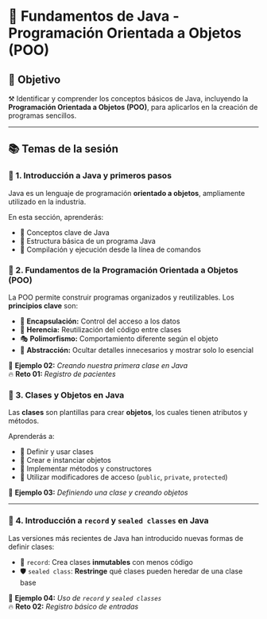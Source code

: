 # 🧪 Fundamentos de Java - Programación Orientada a Objetos (POO)

## 🎯 Objetivo

⚒️ Identificar y comprender los conceptos básicos de Java, incluyendo la **Programación Orientada a Objetos (POO)**, para aplicarlos en la creación de programas sencillos.

---

## 📚 Temas de la sesión

### 📖 1. Introducción a Java y primeros pasos

Java es un lenguaje de programación **orientado a objetos**, ampliamente utilizado en la industria.

En esta sección, aprenderás:

- 🔹 Conceptos clave de Java  
- 🔹 Estructura básica de un programa Java  
- 🔹 Compilación y ejecución desde la línea de comandos  

### 🧠 2. Fundamentos de la Programación Orientada a Objetos (POO)

La POO permite construir programas organizados y reutilizables. Los **principios clave** son:

- 🔐 **Encapsulación:** Control del acceso a los datos  
- 🧬 **Herencia:** Reutilización del código entre clases  
- 🎭 **Polimorfismo:** Comportamiento diferente según el objeto  
- 🧊 **Abstracción:** Ocultar detalles innecesarios y mostrar solo lo esencial

📜 **Ejemplo 02:** *Creando nuestra primera clase en Java*  
🔥 **Reto 01:** *Registro de pacientes*



### 🧱 3. Clases y Objetos en Java

Las **clases** son plantillas para crear **objetos**, los cuales tienen atributos y métodos.

Aprenderás a:

- 🔹 Definir y usar clases  
- 🔹 Crear e instanciar objetos  
- 🔹 Implementar métodos y constructores  
- 🔹 Utilizar modificadores de acceso (`public`, `private`, `protected`)

📜 **Ejemplo 03:** *Definiendo una clase y creando objetos*

---

### 🚀 4. Introducción a `record` y `sealed classes` en Java

Las versiones más recientes de Java han introducido nuevas formas de definir clases:

- 📌 `record`: Crea clases **inmutables** con menos código  
- 🛡️ `sealed class`: **Restringe** qué clases pueden heredar de una clase base

📜 **Ejemplo 04:** *Uso de `record` y `sealed classes`*  
🔥 **Reto 02:** *Registro básico de entradas*

